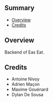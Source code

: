 ## <a name='TOC'>Summary</a>

- [Overview](#overview)
- [Credits](#credits)

## <a name='overview'>Overview</a>

Backend of Eas Eat.

## <a name='credits'>Credits</a>
 - Antoine Nivoy
 - Adrien Maçon
 - Maxime Gouénard
 - Dylan De Sousa
